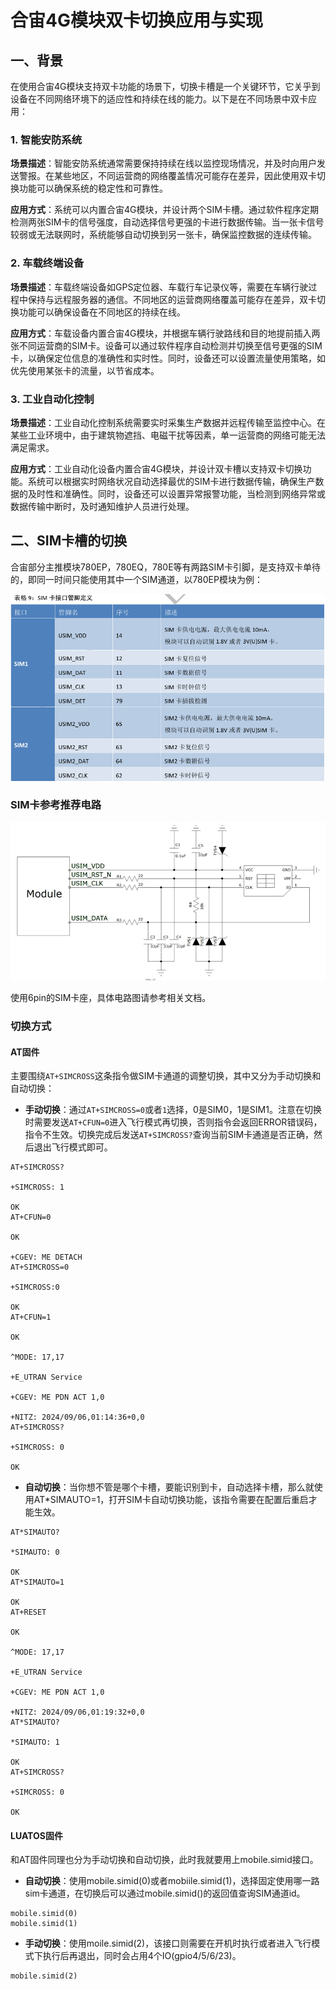 # 合宙4G模块双卡切换应用与实现

## 一、背景

在使用合宙4G模块支持双卡功能的场景下，切换卡槽是一个关键环节，它关乎到设备在不同网络环境下的适应性和持续在线的能力。以下是在不同场景中双卡应用：

### 1. 智能安防系统

**场景描述**：智能安防系统通常需要保持持续在线以监控现场情况，并及时向用户发送警报。在某些地区，不同运营商的网络覆盖情况可能存在差异，因此使用双卡切换功能可以确保系统的稳定性和可靠性。

**应用方式**：系统可以内置合宙4G模块，并设计两个SIM卡槽。通过软件程序定期检测两张SIM卡的信号强度，自动选择信号更强的卡进行数据传输。当一张卡信号较弱或无法联网时，系统能够自动切换到另一张卡，确保监控数据的连续传输。

### 2. 车载终端设备

**场景描述**：车载终端设备如GPS定位器、车载行车记录仪等，需要在车辆行驶过程中保持与远程服务器的通信。不同地区的运营商网络覆盖可能存在差异，双卡切换功能可以确保设备在不同地区的持续在线。

**应用方式**：车载设备内置合宙4G模块，并根据车辆行驶路线和目的地提前插入两张不同运营商的SIM卡。设备可以通过软件程序自动检测并切换至信号更强的SIM卡，以确保定位信息的准确性和实时性。同时，设备还可以设置流量使用策略，如优先使用某张卡的流量，以节省成本。

### 3. 工业自动化控制

**场景描述**：工业自动化控制系统需要实时采集生产数据并远程传输至监控中心。在某些工业环境中，由于建筑物遮挡、电磁干扰等因素，单一运营商的网络可能无法满足需求。

**应用方式**：工业自动化设备内置合宙4G模块，并设计双卡槽以支持双卡切换功能。系统可以根据实时网络状况自动选择最优的SIM卡进行数据传输，确保生产数据的及时性和准确性。同时，设备还可以设置异常报警功能，当检测到网络异常或数据传输中断时，及时通知维护人员进行处理。

## 二、SIM卡槽的切换

合宙部分主推模块780EP，780EQ，780E等有两路SIM卡引脚，是支持双卡单待的，即同一时间只能使用其中一个SIM通道，以780EP模块为例：

![alt text](image/image_17256013739014.png)

### SIM卡参考推荐电路
![alt text](image/image_1725601561605.png)

使用6pin的SIM卡座，具体电路图请参考相关文档。

### 切换方式

#### AT固件

主要围绕`AT+SIMCROSS`这条指令做SIM卡通道的调整切换，其中又分为手动切换和自动切换：

- **手动切换**：通过`AT+SIMCROSS=0`或者`1`选择，0是SIM0，1是SIM1。注意在切换时需要发送`AT+CFUN=0`进入飞行模式再切换，否则指令会返回ERROR错误码，指令不生效。切换完成后发送`AT+SIMCROSS?`查询当前SIM卡通道是否正确，然后退出飞行模式即可。
```
AT+SIMCROSS?

+SIMCROSS: 1

OK
AT+CFUN=0

OK

+CGEV: ME DETACH
AT+SIMCROSS=0

+SIMCROSS:0

OK
AT+CFUN=1

OK

^MODE: 17,17

+E_UTRAN Service

+CGEV: ME PDN ACT 1,0

+NITZ: 2024/09/06,01:14:36+0,0
AT+SIMCROSS?

+SIMCROSS: 0

OK
```
- **自动切换**：当你想不管是哪个卡槽，要能识别到卡，自动选择卡槽，那么就使用AT*SIMAUTO=1，打开SIM卡自动切换功能，该指令需要在配置后重启才能生效。
```
AT*SIMAUTO?

*SIMAUTO: 0

OK
AT*SIMAUTO=1

OK
AT+RESET

OK

^MODE: 17,17

+E_UTRAN Service

+CGEV: ME PDN ACT 1,0

+NITZ: 2024/09/06,01:19:32+0,0
AT*SIMAUTO?

*SIMAUTO: 1

OK
AT+SIMCROSS?

+SIMCROSS: 0

OK
```
#### LUATOS固件

和AT固件同理也分为手动切换和自动切换，此时我就要用上mobile.simid接口。

- **自动切换**：使用mobile.simid(0)或者mobiile.simid(1)，选择固定使用哪一路sim卡通道，在切换后可以通过mobile.simid()的返回值查询SIM通道id。
```
mobile.simid(0)
mobile.simid(1)
```
- **手动切换**：使用moile.simid(2)，该接口则需要在开机时执行或者进入飞行模式下执行后再退出，同时会占用4个IO(gpio4/5/6/23)。
```
mobile.simid(2)
```
